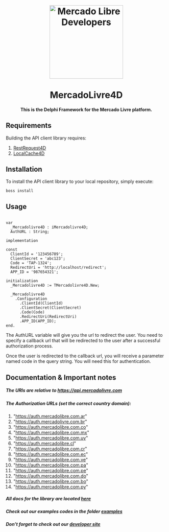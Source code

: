 <br>
<h1 align="center">
  <a href="https://developers.mercadolibre.com">
    <img src="https://user-images.githubusercontent.com/1153516/29861072-689ec57e-8d3e-11e7-8368-dd923543258f.jpg" alt="Mercado Libre Developers" width="230"></a>
  </a>
  <br><br>
  MercadoLivre4D
  <br>
</h1>

<h4 align="center">This is the Delphi Framework for the Mercado Livre platform.</h4>

## Requirements

Building the API client library requires:

1. [RestRequest4D](https://github.com/viniciussanchez/RESTRequest4Delphi)
2. [LocalCache4D](https://github.com/bittencourtthulio/localcache4d)

## Installation

To install the API client library to your local repository, simply execute:

```shell
boss install
```
## Usage

```delphi

var
  _Mercadolivre4D : iMercadolivre4D;
  AuthURL : String;

implementation

const
  ClientId = '123456789';
  ClientSecret = 'abc123';
  Code = 'TAP-1324';
  RedirectUri = 'http://localhost/redirect';
  APP_ID = '987654321';

initialization
  _Mercadolivre4D := TMercadolivre4D.New;

  _Mercadolivre4D
    .Configuration
      .ClientId(ClientId)
      .ClientSecret(ClientSecret)
      .Code(Code)
      .RedirectUri(RedirectUri)
      .APP_ID(APP_ID);
end.
```

The AuthURL variable will give you the url to redirect the user. You need to specify a callback url that will be redirected to the user after a successful authorization process.

Once the user is redirected to the callback url, you will receive a parameter named code in the query string. You will need this for authentication.

## Documentation & Important notes

##### The URIs are relative to https://api.mercadolivre.com

##### The Authorization URLs (set the correct country domain):  
1. "https://auth.mercadolibre.com.ar"
2. "https://auth.mercadolivre.com.br"
3. "https://auth.mercadolibre.com.co"
4. "https://auth.mercadolibre.com.mx"
5. "https://auth.mercadolibre.com.uy"
6. "https://auth.mercadolibre.cl"
7. "https://auth.mercadolibre.com.cr"
8. "https://auth.mercadolibre.com.ec"
9. "https://auth.mercadolibre.com.ve"
10. "https://auth.mercadolibre.com.pa"
11. "https://auth.mercadolibre.com.pe"
12. "https://auth.mercadolibre.com.do"
13. "https://auth.mercadolibre.com.bo"
14. "https://auth.mercadolibre.com.py" 

##### All docs for the library are located [here](https://github.com/alepmedeiros/Mercadolivre4D/tree/master/docs)

##### Check out our examples codes in the folder [examples](https://github.com/alepmedeiros/Mercadolivre4D/tree/master/examples)

##### Don’t forget to check out our [developer site](https://developers.mercadolivre.com/)
